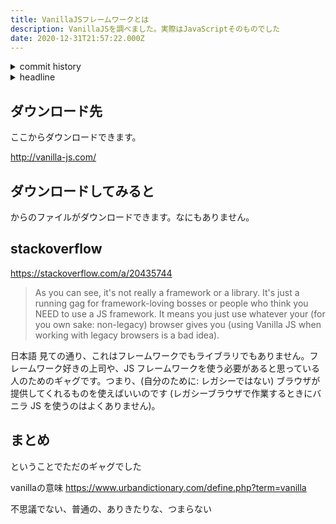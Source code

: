 ```yaml
---
title: VanillaJSフレームワークとは
description: VanillaJSを調べました。実際はJavaScriptそのものでした
date: 2020-12-31T21:57:22.000Z
---
```

<!-- history area start -->
<details><summary>commit history</summary><div><ol>
<li>2020/11/23 17:14:46 8d23c8e</li>
</ol></div></details>
<!-- history area end -->
<!-- toc area start -->
<details><summary>headline</summary><div>

<!-- toc -->

- [ダウンロード先](#%E3%83%80%E3%82%A6%E3%83%B3%E3%83%AD%E3%83%BC%E3%83%89%E5%85%88)
- [ダウンロードしてみると](#%E3%83%80%E3%82%A6%E3%83%B3%E3%83%AD%E3%83%BC%E3%83%89%E3%81%97%E3%81%A6%E3%81%BF%E3%82%8B%E3%81%A8)
- [stackoverflow](#stackoverflow)
- [まとめ](#%E3%81%BE%E3%81%A8%E3%82%81)

<!-- tocstop -->

</div></details>

<!-- toc area end -->

## ダウンロード先
ここからダウンロードできます。

http://vanilla-js.com/

## ダウンロードしてみると
からのファイルがダウンロードできます。なにもありません。

## stackoverflow

https://stackoverflow.com/a/20435744

> As you can see, it's not really a framework or a library. It's just a running gag for framework-loving bosses or people who think you NEED to use a JS framework. It means you just use whatever your (for you own sake: non-legacy) browser gives you (using Vanilla JS when working with legacy browsers is a bad idea).

日本語
見ての通り、これはフレームワークでもライブラリでもありません。フレームワーク好きの上司や、JS フレームワークを使う必要があると思っている人のためのギャグです。つまり、(自分のために: レガシーではない) ブラウザが提供してくれるものを使えばいいのです (レガシーブラウザで作業するときにバニラ JS を使うのはよくありません)。

## まとめ
ということでただのギャグでした

vanillaの意味
https://www.urbandictionary.com/define.php?term=vanilla

不思議でない、普通の、ありきたりな、つまらない


